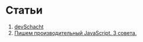 # Статьи

1. [devSchacht](https://github.com/devSchacht/articles/tree/master/the-vignelli-canon)
2. [Пишем производительный JavaScript. 3 совета.](https://github.com/devSchacht/articles/tree/master/)

